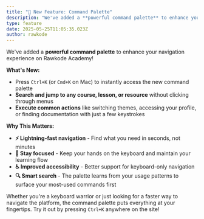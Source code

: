 ```yaml
---
title: "🎉 New Feature: Command Palette"
description: "We've added a **powerful command palette** to enhance your navigation experience on Rawkode Academy!\n\n**What's New:**\n\n* Press `Ctrl+K` (or `Cmd+K` on Mac) to instantly access the new command palette\n* **Search and jump to any course, lesson, or resource** without clicking through menus\n* **Execute common actions** like switching themes, accessing your profile, or finding documentation with just a few keystrokes\n\n**Why This Matters:**\n\n* **⚡ Lightning-fast navigation** - Find what you need in seconds, not minutes\n* **🎯 Stay focused** - Keep your hands on the keyboard and maintain your learning flow\n* **♿ Improved accessibility** - Better support for keyboard-only navigation\n* **🔍 Smart search** - The palette learns from your usage patterns to surface your most-used commands first\n\nWhether you're a keyboard warrior or just looking for a faster way to navigate the platform, the command palette puts everything at your fingertips. Try it out by pressing `Ctrl+K` anywhere on the site!"
type: feature
date: 2025-05-25T11:05:35.023Z
author: rawkode
---
```


We've added a **powerful command palette** to enhance your navigation experience
on Rawkode Academy!

**What's New:**

- Press `Ctrl+K` (or `Cmd+K` on Mac) to instantly access the new command palette
- **Search and jump to any course, lesson, or resource** without clicking
  through menus
- **Execute common actions** like switching themes, accessing your profile, or
  finding documentation with just a few keystrokes

**Why This Matters:**

- **⚡ Lightning-fast navigation** - Find what you need in seconds, not minutes
- **🎯 Stay focused** - Keep your hands on the keyboard and maintain your
  learning flow
- **♿ Improved accessibility** - Better support for keyboard-only navigation
- **🔍 Smart search** - The palette learns from your usage patterns to surface
  your most-used commands first

Whether you're a keyboard warrior or just looking for a faster way to navigate
the platform, the command palette puts everything at your fingertips. Try it out
by pressing `Ctrl+K` anywhere on the site!
